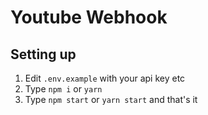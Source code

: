 # Youtube Webhook

## Setting up

1. Edit `.env.example` with your api key etc
2. Type `npm i` or `yarn`
3. Type `npm start` or `yarn start` and that's it

